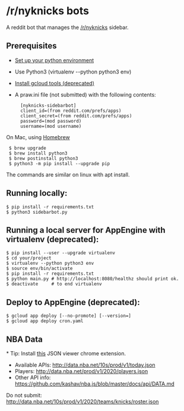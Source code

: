 # /r/nyknicks bots

A reddit bot that manages the [/r/nyknicks](https://www.reddit.com/r/NYKnicks/)
sidebar.

## Prerequisites
* [Set up your python environment](https://cloud.google.com/python/setup)
* Use Python3 (virtualenv --python python3 env)
* [Install gcloud tools (deprecated)](https://cloud.google.com/sdk/)
* A praw.ini file (not submitted) with the following contents:

        [nyknicks-sidebarbot]
        client_id=(from reddit.com/prefs/apps)
        client_secret=(from reddit.com/prefs/apps)
        password=(mod password)
        username=(mod username)

On Mac, using [Homebrew](https://brew.sh/)

     $ brew upgrade
     $ brew install python3
     $ brew postinstall python3
     $ python3 -m pip install --upgrade pip

The commands are similar on linux with apt install.

## Running locally:

    $ pip install -r requirements.txt
    $ python3 sidebarbot.py

## Running a local server for AppEngine with virtualenv (deprecated):

    $ pip install --user --upgrade virtualenv
    $ cd your/project
    $ virtualenv --python python3 env
    $ source env/bin/activate
    $ pip install -r requirements.txt
    $ python main.py # http://localhost:8080/healthz should print ok.
    $ deactivate     # to end virtualenv

## Deploy to AppEngine (deprecated):

    $ gcloud app deploy [--no-promote] [--version=]
    $ gcloud app deploy cron.yaml

## NBA Data

\* Tip: Install [this](https://chrome.google.com/webstore/detail/json-viewer/gbmdgpbipfallnflgajpaliibnhdgobh/related?hl=en-US) JSON viewer chrome extension.

* Available APIs: http://data.nba.net/10s/prod/v1/today.json
* Players: http://data.nba.net/prod/v1/2020/players.json
* Other API info: https://github.com/kashav/nba.js/blob/master/docs/api/DATA.md

Do not submit:
http://data.nba.net/10s/prod/v1/2020/teams/knicks/roster.json